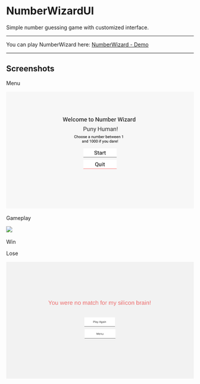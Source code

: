 # NumberWizardUI
Simple number guessing game with customized interface.<br/>
<hr>
You can play NumberWizard here: <a href="https://tungbox.tk/arcade/NumberWizard" target="_blank">NumberWizard - Demo</a>
<hr>
<h2>Screenshots</h2>
<p>Menu</p>
<img src="https://github.com/TungBox/NumberWizardUI/blob/master/Screenshots/Welcome-Screen.png" alt="Welcome Screen">
<p>Gameplay</p>
<img src="https://github.com/TungBox/NumberWizardUI/blob/master/Screenshots/Guess-Screen" alt"Game Screen">
<p>Win</p>
<imt src="https://github.com/TungBox/NumberWizardUI/blob/master/Screenshots/Win-Screen.png" alt"Win Screen"
<p>Lose</p>
<img src="https://github.com/TungBox/NumberWizardUI/blob/master/Screenshots/Lose-Screen.png" alt"Lose Screen">
